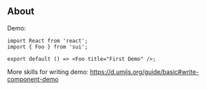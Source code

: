 
## About

Demo:

```tsx
import React from 'react';
import { Foo } from 'sui';

export default () => <Foo title="First Demo" />;
```

More skills for writing demo: https://d.umijs.org/guide/basic#write-component-demo
